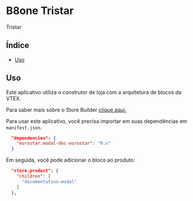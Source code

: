 # B8one Tristar

Tristar

## Índice

- [Uso](#Uso)

## Uso

Este aplicativo utiliza o construtor de loja com a arquitetura de blocos da VTEX.

Para saber mais sobre o Store Builder [clique aqui.](https://help.vtex.com/en/tutorial/understanding-storebuilder-and-stylesbuilder#structuring-and-configuring-our-store-with-object-object)

Para usar este aplicativo, você precisa importar em suas dependências em `manifest.json`.

```json
  "dependencies": {
    "eurostar.modal-doc-eurostar": "0.x"
  }
```

Em seguida, você pode adicionar o bloco ao produto:

```json
  "store.product": {
    "children": [
      "documentation-modal"
    ]
  },
```
